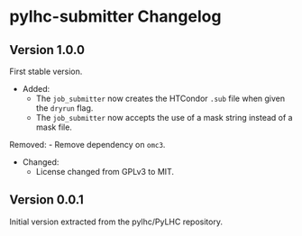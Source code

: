 # pylhc-submitter Changelog

## Version 1.0.0

First stable version.

- Added:
    - The `job_submitter` now creates the HTCondor `.sub` file when given the `dryrun` flag.
    - The `job_submitter` now accepts the use of a mask string instead of a mask file.

Removed:
    - Remove dependency on `omc3`.

- Changed:
    - License changed from GPLv3 to MIT.

## Version 0.0.1

Initial version extracted from the pylhc/PyLHC repository.
